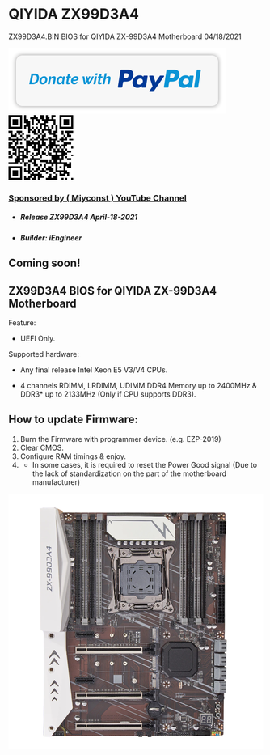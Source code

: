 # QIYIDA ZX99D3A4
ZX99D3A4.BIN BIOS for QIYIDA ZX-99D3A4 Motherboard 04/18/2021

<a href="https://www.paypal.com/donate?hosted_button_id=ASF2H5CU95MUQ">
  <img src="https://raw.githubusercontent.com/BIOS-iEngineer/PNG/main/PayPal.png" alt="Donate with PayPal" />
</a>
<a href="https://www.paypal.com/donate?hosted_button_id=ASF2H5CU95MUQ">
  <img src="https://raw.githubusercontent.com/BIOS-iEngineer/PNG/main/QR-PayPal.png" alt="Donate with PayPal" />
</a>

### <a target="_blank" rel="noopener noreferrer" href="https://www.youtube.com/c/Miyconst/videos">Sponsored by ( Miyconst ) YouTube Channel </a>
* ##### Release ZX99D3A4 April-18-2021
* ##### Builder: iEngineer

## Coming soon!

## ZX99D3A4 BIOS for QIYIDA ZX-99D3A4 Motherboard
Feature:

* UEFI Only.

Supported hardware:

* Any final release Intel Xeon E5 V3/V4 CPUs.

* 4 channels RDIMM, LRDIMM, UDIMM DDR4 Memory up to 2400MHz & DDR3* up to 2133MHz (Only if CPU supports DDR3).

## How to update Firmware:

   1) Burn the Firmware with programmer device. (e.g. EZP-2019)
   2) Clear CMOS.
   3) Configure RAM timings & enjoy.
   4) * In some cases, it is required to reset the Power Good signal (Due to the lack of standardization on the part of the motherboard manufacturer)

<img src="https://raw.githubusercontent.com/BIOS-iEngineer/PNG/main/X99D3D4.PNG" alt="QIYIDA ZX99D3A4 Motherboard BIOS" />

